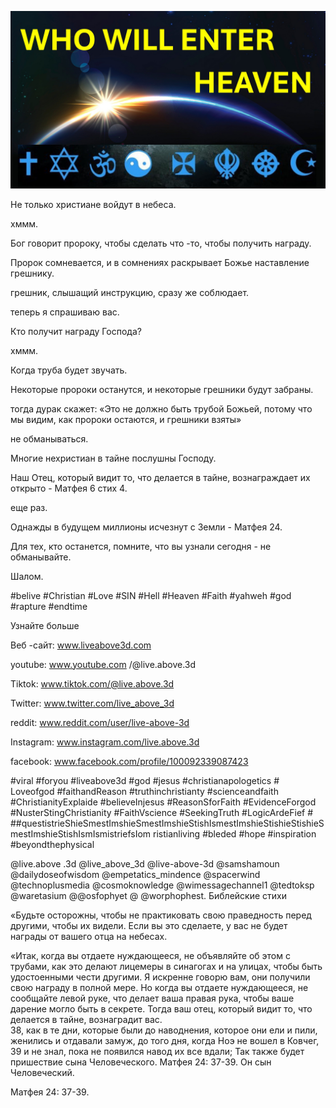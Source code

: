 ![Video cover image](../cover.jpg "cover photo")

Не только христиане войдут в небеса.

хммм.

Бог говорит пророку, чтобы сделать что -то, чтобы получить награду.

Пророк сомневается, и в сомнениях раскрывает Божье наставление грешнику.

грешник, слышащий инструкцию, сразу же соблюдает.

теперь я спрашиваю вас.

Кто получит награду Господа?

хммм.

Когда труба будет звучать.

Некоторые пророки останутся, и некоторые грешники будут забраны.

тогда дурак скажет: «Это не должно быть трубой Божьей, потому что мы видим, как пророки остаются, и грешники взяты»

не обманываться.

Многие нехристиан в тайне послушны Господу.

Наш Отец, который видит то, что делается в тайне, вознаграждает их открыто - Матфея 6 стих 4.

еще раз.

Однажды в будущем миллионы исчезнут с Земли - Матфея 24.

Для тех, кто останется, помните, что вы узнали сегодня - не обманывайте.

Шалом.

#belive #Christian #Love #SIN #Hell #Heaven #Faith #yahweh #god #rapture #endtime


Узнайте больше


Веб -сайт: www.liveabove3d.com

youtube: www.youtube.com /@live.above.3d

Tiktok: www.tiktok.com/@live.above.3d

Twitter: www.twitter.com/live_above_3d

reddit: www.reddit.com/user/live-above-3d

Instagram: www.instagram.com/live.above.3d

facebook: www.facebook.com/profile/100092339087423

#viral #foryou #liveabove3d #god #jesus #christianapologetics # Loveofgod #faithandReason #truthinchristianty #scienceandfaith #ChristianityExplaide #believeInjesus #ReasonSforFaith #EvidenceForgod #NusterStingChristianity #FaithVscience #SeekingTruth #LogicArdeFief # ##questistrieShieSmestImshieSmestImshieStishIsmestImshieStishieStishieSmestImshieStishIsmIsmistriefsIom ristianliving #bleded #hope #inspiration #beyondthephysical

@live.above .3d @live_above_3d @live-above-3d @samshamoun @dailydoseofwisdom @empetatics_mindence @spacerwind @technoplusmedia @cosmoknowledge @wimessagechannel1 @tedtoksp @waretasium @@osfophyet @ @worphophest.   Библейские стихи

«Будьте осторожны, чтобы не практиковать свою праведность перед другими, чтобы их видели. Если вы это сделаете, у вас не будет награды от вашего отца на небесах.


«Итак, когда вы отдаете нуждающееся, не объявляйте об этом с трубами, как это делают лицемеры в синагогах и на улицах, чтобы быть удостоенными чести другими. Я искренне говорю вам, они получили свою награду в полной мере. Но когда вы отдаете нуждающееся, не сообщайте левой руке, что делает ваша правая рука, чтобы ваше дарение могло быть в секрете. Тогда ваш отец, который видит то, что делается в тайне, вознаградит вас.  
38, как в те дни, которые были до наводнения, которое они ели и пили, женились и отдавали замуж, до того дня, когда Ноэ не вошел в Ковчег,
39 и не знал, пока не появился навод их все вдали; Так также будет пришествие сына Человеческого.
Матфея 24: 37-39. Он сын Человеческий.

Матфея 24: 37-39.

